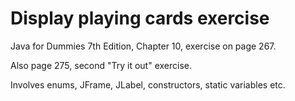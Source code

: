# Display playing cards exercise

Java for Dummies 7th Edition, Chapter 10, exercise on page 267.

Also page 275, second "Try it out" exercise.

Involves enums, JFrame, JLabel, constructors, static variables etc.
